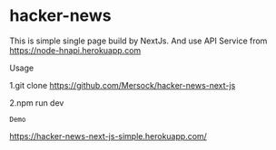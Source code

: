 # hacker-news
This is simple single page build by NextJs.
And use API Service from https://node-hnapi.herokuapp.com

Usage

1.git clone https://github.com/Mersock/hacker-news-next-js

2.npm run dev

`Demo`

https://hacker-news-next-js-simple.herokuapp.com/